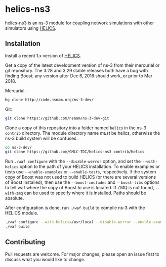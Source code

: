 # helics-ns3

helics-ns3 is an [ns-3](https://www.nsnam.org/) module for coupling network simulations with other simulators using [HELICS](https://www.helics.org/).

## Installation

Install a recent 1.x version of [HELICS](https://github.com/GMLC-TDC/HELICS-src).

Get a copy of the latest development version of ns-3 from their mercurial or git repository. The 3.28 and 3.29 stable releases both have a bug with finding Boost; any version after Dec 6, 2018 should work, or prior to Mar 2018.

Mercurial:
```bash
hg clone http://code.nsnam.org/ns-3-dev/
```
Git:
```bash
git clone https://github.com/nsnam/ns-3-dev-git
```

Clone a copy of this repository into a folder named `helics` in the ns-3 `contrib` directory. The module directory name *must* be helics, otherwise the ns-3 build system will be confused.

```bash
cd ns-3-dev/
git clone https://github.com/GMLC-TDC/helics-ns3 contrib/helics
```

Run `./waf configure` with the `--disable-werror` option, and set the `--with-helics` option to the path of your HELICS installation. To enable examples or tests use `--enable-examples` or `--enable-tests`, respectively. If the system copy of Boost was not used to build HELICS (or there are several versions of Boost installed), then use the `--boost-includes` and `--boost-libs` options to tell waf where the copy of Boost to use is located. If ZMQ is not found, `--with-zmq` can be used to specify where it is installed. Paths should be absolute.

After configuration is done, run `./waf build` to compile ns-3 with the HELICS module.

```bash
./waf configure --with-helics=/usr/local --disable-werror --enable-examples --enable-tests
./waf build
```

## Contributing
Pull requests are welcome. For major changes, please open an issue first to discuss what you would like to change.
